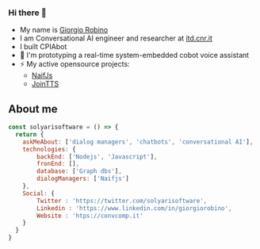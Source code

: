 ### Hi there 👋

<!--
**solyarisoftware/solyarisoftware** is a ✨ _special_ ✨ repository because its `README.md` (this file) appears on your GitHub profile.

Here are some ideas to get you started:

- 🔭 I’m currently working on ...
- 🌱 I’m currently learning ...
- 👯 I’m looking to collaborate on ...
- 🤔 I’m looking for help with ...
- 💬 Ask me about ...
- 📫 How to reach me: ...
- 😄 Pronouns: ...
- ⚡ Fun fact: ...

![github stats](https://github-readme-stats.vercel.app/api?username=solyarisoftware&show_icons=true)

## 📫 How to reach me
[![](https://img.shields.io/badge/giorgio.robino@gmail.com-red)](mailto:giorgio.robino@gmail.com)
-->

- My name is [Giorgio Robino](https://github.com/solyarisoftware)
- I am Conversational AI engineer and researcher at [itd.cnr.it](http://itd.cnr.it) 
- I built CPIAbot
- 🔭 I'm prototyping a real-time system-embedded cobot voice assistant
- ⚡ My active opensource projects:
  - [NaifJs](https://github.com/solyarisoftware/naifjs)
  - [JoinTTS](https://github.com/solyarisoftware/jointts)

## About me
```javascript
const solyarisoftware = () => {
  return {
    askMeAbout: ['dialog managers', 'chatbots', 'conversational AI'],
    technologies: {
        backEnd: ['Nodejs', 'Javascript'],
        fronEnd: [],
        database: ['Graph dbs'],
        dialogManagers: ['Naifjs']
    },
    Social: {
        Twitter : 'https://twitter.com/solyarisoftware',
        Linkedin : 'https://www.linkedin.com/in/giorgiorobino',
        Website : 'htps://convcomp.it'
    }
  }
}
```
